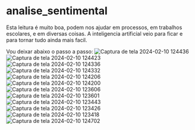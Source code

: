 # analise_sentimental

Esta leitura é muito boa, podem nos ajudar em processos, em trabalhos escolares, e em diversas coisas. A inteligencia artificial veio para ficar e para tornar tudo ainda mais facil.

Vou deixar abaixo o passo a passo:
![Captura de tela 2024-02-10 124436](https://github.com/mat-henriqu/analise_sentimental/assets/90286224/29615d44-c40f-4100-a944-1db864f2bb75)
![Captura de tela 2024-02-10 124423](https://github.com/mat-henriqu/analise_sentimental/assets/90286224/48f625ab-caa9-44b5-9ef0-7e78a15dd8c0)
![Captura de tela 2024-02-10 124336](https://github.com/mat-henriqu/analise_sentimental/assets/90286224/3750e67d-4abe-48c4-a79d-a8090b15afe8)
![Captura de tela 2024-02-10 124332](https://github.com/mat-henriqu/analise_sentimental/assets/90286224/5bed9b81-ea41-4899-b0b7-6531b3c9689c)
![Captura de tela 2024-02-10 124206](https://github.com/mat-henriqu/analise_sentimental/assets/90286224/74a03a30-da72-4bc2-ab41-736a0b9638e5)
![Captura de tela 2024-02-10 124200](https://github.com/mat-henriqu/analise_sentimental/assets/90286224/4bd6edda-f5b5-44c0-8096-34410fccf1e4)
![Captura de tela 2024-02-10 123606](https://github.com/mat-henriqu/analise_sentimental/assets/90286224/a4b4d49e-7e66-45d1-9bdf-5a7ebd23039c)
![Captura de tela 2024-02-10 123601](https://github.com/mat-henriqu/analise_sentimental/assets/90286224/a4992fa7-e6ef-4cab-81dd-ba82cca0def7)
![Captura de tela 2024-02-10 123443](https://github.com/mat-henriqu/analise_sentimental/assets/90286224/15bec9bc-c46f-49fd-a105-3e86a1018e56)
![Captura de tela 2024-02-10 123426](https://github.com/mat-henriqu/analise_sentimental/assets/90286224/e112ef1e-d182-40c3-b28a-bb4a451ebdbc)
![Captura de tela 2024-02-10 123418](https://github.com/mat-henriqu/analise_sentimental/assets/90286224/4507c7c8-7f24-4fd1-bf00-8b372e139655)
![Captura de tela 2024-02-10 124702](https://github.com/mat-henriqu/analise_sentimental/assets/90286224/33cd3539-a4e5-4fee-9785-31e218f39868)
